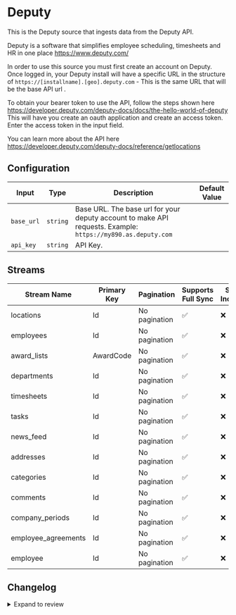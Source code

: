 # Deputy
This is the Deputy source that ingests data from the Deputy API.

Deputy is a software that simplifies employee scheduling, timesheets and HR in one place https://www.deputy.com/

In order to use this source you must first create an account on Deputy.
Once logged in, your Deputy install will have a specific URL in the structure of `https://[installname].[geo].deputy.com` - This is the same URL that will be the base API url .

To obtain your bearer token to use the API, follow the steps shown here https://developer.deputy.com/deputy-docs/docs/the-hello-world-of-deputy
This will have you create an oauth application and create an access token. Enter the access token in the input field.

You can learn more about the API here https://developer.deputy.com/deputy-docs/reference/getlocations

## Configuration

| Input | Type | Description | Default Value |
|-------|------|-------------|---------------|
| `base_url` | `string` | Base URL. The base url for your deputy account to make API requests. Example: `https://my890.as.deputy.com` |  |
| `api_key` | `string` | API Key.  |  |

## Streams
| Stream Name | Primary Key | Pagination | Supports Full Sync | Supports Incremental |
|-------------|-------------|------------|---------------------|----------------------|
| locations | Id | No pagination | ✅ |  ❌  |
| employees | Id | No pagination | ✅ |  ❌  |
| award_lists | AwardCode | No pagination | ✅ |  ❌  |
| departments | Id | No pagination | ✅ |  ❌  |
| timesheets | Id | No pagination | ✅ |  ❌  |
| tasks | Id | No pagination | ✅ |  ❌  |
| news_feed | Id | No pagination | ✅ |  ❌  |
| addresses | Id | No pagination | ✅ |  ❌  |
| categories | Id | No pagination | ✅ |  ❌  |
| comments | Id | No pagination | ✅ |  ❌  |
| company_periods | Id | No pagination | ✅ |  ❌  |
| employee_agreements | Id | No pagination | ✅ |  ❌  |
| employee | Id | No pagination | ✅ |  ❌  |

## Changelog

<details>
  <summary>Expand to review</summary>

| Version          | Date              | Pull Request | Subject        |
|------------------|-------------------|--------------|----------------|
| 0.0.31 | 2025-08-23 | [65267](https://github.com/airbytehq/airbyte/pull/65267) | Update dependencies |
| 0.0.30 | 2025-08-09 | [64778](https://github.com/airbytehq/airbyte/pull/64778) | Update dependencies |
| 0.0.29 | 2025-07-26 | [64021](https://github.com/airbytehq/airbyte/pull/64021) | Update dependencies |
| 0.0.28 | 2025-07-19 | [63580](https://github.com/airbytehq/airbyte/pull/63580) | Update dependencies |
| 0.0.27 | 2025-07-12 | [63024](https://github.com/airbytehq/airbyte/pull/63024) | Update dependencies |
| 0.0.26 | 2025-07-05 | [62806](https://github.com/airbytehq/airbyte/pull/62806) | Update dependencies |
| 0.0.25 | 2025-06-28 | [62384](https://github.com/airbytehq/airbyte/pull/62384) | Update dependencies |
| 0.0.24 | 2025-06-21 | [61962](https://github.com/airbytehq/airbyte/pull/61962) | Update dependencies |
| 0.0.23 | 2025-06-14 | [61167](https://github.com/airbytehq/airbyte/pull/61167) | Update dependencies |
| 0.0.22 | 2025-05-24 | [60404](https://github.com/airbytehq/airbyte/pull/60404) | Update dependencies |
| 0.0.21 | 2025-05-10 | [59954](https://github.com/airbytehq/airbyte/pull/59954) | Update dependencies |
| 0.0.20 | 2025-05-03 | [59402](https://github.com/airbytehq/airbyte/pull/59402) | Update dependencies |
| 0.0.19 | 2025-04-26 | [58906](https://github.com/airbytehq/airbyte/pull/58906) | Update dependencies |
| 0.0.18 | 2025-04-19 | [58313](https://github.com/airbytehq/airbyte/pull/58313) | Update dependencies |
| 0.0.17 | 2025-04-12 | [57817](https://github.com/airbytehq/airbyte/pull/57817) | Update dependencies |
| 0.0.16 | 2025-04-05 | [57278](https://github.com/airbytehq/airbyte/pull/57278) | Update dependencies |
| 0.0.15 | 2025-03-29 | [56489](https://github.com/airbytehq/airbyte/pull/56489) | Update dependencies |
| 0.0.14 | 2025-03-22 | [55978](https://github.com/airbytehq/airbyte/pull/55978) | Update dependencies |
| 0.0.13 | 2025-03-08 | [54983](https://github.com/airbytehq/airbyte/pull/54983) | Update dependencies |
| 0.0.12 | 2025-02-22 | [54446](https://github.com/airbytehq/airbyte/pull/54446) | Update dependencies |
| 0.0.11 | 2025-02-15 | [53351](https://github.com/airbytehq/airbyte/pull/53351) | Update dependencies |
| 0.0.10 | 2025-02-01 | [52829](https://github.com/airbytehq/airbyte/pull/52829) | Update dependencies |
| 0.0.9 | 2025-01-25 | [52315](https://github.com/airbytehq/airbyte/pull/52315) | Update dependencies |
| 0.0.8 | 2025-01-18 | [51674](https://github.com/airbytehq/airbyte/pull/51674) | Update dependencies |
| 0.0.7 | 2025-01-11 | [51100](https://github.com/airbytehq/airbyte/pull/51100) | Update dependencies |
| 0.0.6 | 2025-01-04 | [50585](https://github.com/airbytehq/airbyte/pull/50585) | Update dependencies |
| 0.0.5 | 2024-12-21 | [49991](https://github.com/airbytehq/airbyte/pull/49991) | Update dependencies |
| 0.0.4 | 2024-12-14 | [49534](https://github.com/airbytehq/airbyte/pull/49534) | Update dependencies |
| 0.0.3 | 2024-12-12 | [49170](https://github.com/airbytehq/airbyte/pull/49170) | Update dependencies |
| 0.0.2 | 2024-12-11 | [48934](https://github.com/airbytehq/airbyte/pull/48934) | Starting with this version, the Docker image is now rootless. Please note that this and future versions will not be compatible with Airbyte versions earlier than 0.64 |
| 0.0.1 | 2024-10-27 | | Initial release by [@aazam-gh](https://github.com/aazam-gh) via Connector Builder |

</details>

